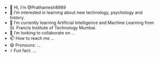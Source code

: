 - 👋 Hi, I’m @Prathamesh8989
- 👀 I’m interested in learning about new technology, psychology and history.
- 🌱 I’m currently learning Artificial Intelligence and Machine Learning from St. Francis Institute of Technology Mumbai.
- 💞️ I’m looking to collaborate on ...
- 📫 How to reach me ... 
- 😄 Pronouns: ...
- ⚡ Fun fact: ...

<!---
Prathamesh8989/Prathamesh8989 is a ✨ special ✨ repository because its `README.md` (this file) appears on your GitHub profile.
You can click the Preview link to take a look at your changes.
--->
